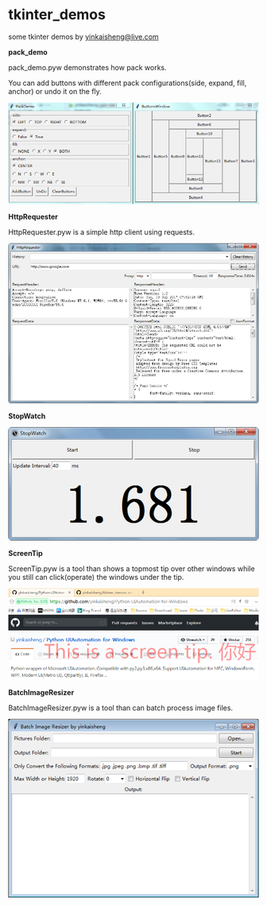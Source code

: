 # tkinter_demos
some tkinter demos by yinkaisheng@live.com


**pack_demo**

pack_demo.pyw demonstrates how pack works.

You can add buttons with different pack configurations(side, expand, fill, anchor) or undo it on the fly.

![pack_demo](images/pack_demo.png)


**HttpRequester**

HttpRequester.pyw is a simple http client using requests.

![HttpRequester](images/HttpRequester.png)


**StopWatch**

![StopWatch](images/StopWatch.png)


**ScreenTip**

ScreenTip.pyw is a tool than shows a topmost tip over other windows while you still can click(operate) the windows under the tip.

![ScreenTip](images/ScreenTip.png)


**BatchImageResizer**

BatchImageResizer.pyw is a tool than can batch process image files.

![BatchImageResizer](images/BatchImageResizer.png)
